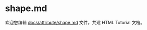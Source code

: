 shape.md
===

欢迎您编辑 <a target="__blank" href="https://github.com/jaywcjlove/html-tutorial/blob/master/docs/attribute/shape.md">docs/attribute/shape.md</a> 文件，共建 HTML Tutorial 文档。